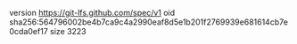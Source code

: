 version https://git-lfs.github.com/spec/v1
oid sha256:564796002be4b7ca9c4a2990eaf8d5e1b201f2769939e681614cb7e0cda0ef17
size 3223
